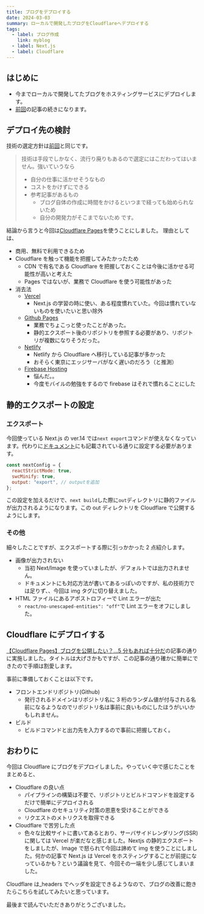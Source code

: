 ```yaml
---
title: ブログをデプロイする
date: 2024-03-03
summary: ローカルで開発したブログをCloudflareへデプロイする
tags:
  - label: ブログ作成
    link: myblog
  - label: Next.js
  - label: Cloudflare
---
```


## はじめに

- 今までローカルで開発してたブログをホスティングサービスにデプロイします。
- [前回](20240301_blog-start)の記事の続きになります。

## デプロイ先の検討

技術の選定方針は[前回](20240301_blog-start)と同じです。

> 技術は手段でしかなく、流行り廃りもあるので選定にはこだわってはいません。強いていうなら
>
> - 自分の仕事に活かせそうなもの
> - コストをかけずにできる
> - 参考記事があるもの
>   - ブログ自体の作成に時間をかけるといつまで経っても始められないため
>   - 自分の開発力がそこまでないため
>     です。

結論から言うと今回は[Cloudflare Pages](https://pages.cloudflare.com/)を使うことにしました。
理由としては、

- 商用、無料で利用できるため
- Cloudflare を触って機能を把握してみたかったため
  - CDN で有名である Cloudflare を把握しておくことは今後に活かせる可能性が高いと考えた
  - Pages ではないが、業務で Cloudflare を使う可能性があった
- 消去法
  - [Vercel](https://vercel.com/)
    - Next.js の学習の時に使い、ある程度慣れていた。今回は慣れていないものを使いたいと思い除外
  - [Github Pages](https://pages.github.com/)
    - 業務でちょこっと使ったことがあった。
    - 静的エクスポート後のリポジトリを参照する必要があり、リポジトリが複数になりそうだった。
  - [Netlify](https://www.netlify.com/)
    - Netlify から Cloudflare へ移行している記事が多かった
    - おそらく東京にエッジサーバがなく遅いのだろう（と推測）
  - [Firebase Hosting](https://firebase.google.com/docs/hosting?hl=ja)
    - 悩んだ。。
    - 今度モバイルの勉強をするので firebase はそれで慣れることにした

## 静的エクスポートの設定

### エクスポート

今回使っている Next.js の ver.14 では`next export`コマンドが使えなくなっています。代わりに[ドキュメント](https://nextjs.org/docs/pages/building-your-application/deploying/static-exports)にも記載されている通りに設定する必要があります。

```javascript
const nextConfig = {
  reactStrictMode: true,
  swcMinify: true,
  output: "export", // outputを追加
};
```

この設定を加えるだけで、`next build`した際に`out`ディレクトリに静的ファイルが出力されるようになります。この out ディレクトリを Cloudflare で公開するようにします。

### その他

細々したことですが、エクスポートする際に引っかかった 2 点紹介します。

- 画像が出力されない
  - 当初 Next/Image を使っていましたが、デフォルトでは出力されません。
  - ドキュメントにも対応方法が書いてあるっぽいのですが、私の技術力では足りず、、今回は img タグに切り替えました。
- HTML ファイルにあるアポストロフィーで Lint エラーが出た
  - `react/no-unescaped-entities": "off"`で Lint エラーをオフにしました。

## Cloudflare にデプロイする

[【Cloudflare Pages】ブログを公開したい？...5 分もあれば十分だ](https://zenn.dev/rivine/articles/2023-06-23-deploy-hugo-to-cloudflare-pages)の記事の通りに実施しました。タイトルは大げさかもですが、この記事の通り確かに簡単にできたので手順は割愛します。

事前に準備しておくことは以下です。

- フロントエンドリポジトリ(Github)
  - 発行されるドメインはリポジトリ名に 3 桁のランダム値が付与される名前になるようなのでリポジトリ名は事前に良いものにしたほうがいいかもしれません。
- ビルド
  - ビルドコマンドと出力先を入力するので事前に把握しておく。

## おわりに

今回は Cloudflare にブログをデプロイしました。やっていく中で感じたことをまとめると、

- Cloudflare の良い点
  - パイプラインの構築は不要で、リポジトリとビルドコマンドを設定するだけで簡単にデプロイされる
  - Cloudflare のセキュリティ対策の恩恵を受けることができる
  - リクエストのメトリクスを取得できる
- Cloudflare で苦労した点
  - 色々な比較サイトに書いてあるとおり、サーバサイドレンダリング(SSR)に関しては Vercel が楽だなと感じました。Nextjs の静的エクスポートをしましたが、Image で怒られて今回は諦めて img を使うことにしました。何かの記事で Next.js は Vercel をホスティングすることが前提になっているかも？という議論を見て、今回その一端を少し感じてしまいました。

Cloudflare は\_headers でヘッダを設定できるようなので、ブログの改善に飽きたらこちらを試してみたいと思っています。

最後まで読んでいただきありがとうございました。
